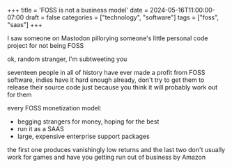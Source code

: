 +++
title = 'FOSS is not a business model'
date = 2024-05-16T11:00:00-07:00
draft = false
categories = ["technology", "software"]
tags = ["foss", "saas"]
+++

I saw someone on Mastodon pillorying someone's little personal code project for not being FOSS

ok, random stranger, I'm subtweeting you

seventeen people in all of history have ever made a profit from FOSS software, indies have it hard enough already, don't try to get them to release their source code just because you think it will probably work out for them

every FOSS monetization model:

* begging strangers for money, hoping for the best
* run it as a SAAS
* large, expensive enterprise support packages

the first one produces vanishingly low returns and the last two don't usually work for games and have you getting run out of business by Amazon